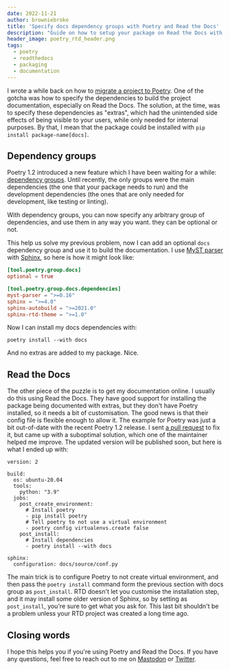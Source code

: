 ```yaml
---
date: 2022-11-21
author: browniebroke
title: 'Specify docs dependency groups with Poetry and Read the Docs'
description: "Guide on how to setup your package on Read the Docs with Poetry's dependency groups."
header_image: poetry_rtd_header.png
tags:
  - poetry
  - readthedocs
  - packaging
  - documentation
---
```


I wrote a while back on how to [migrate a project to Poetry](/blog/migrating-project-to-poetry/). One of the gotcha was how to specify the dependencies to build the project documentation, especially on Read the Docs. The solution, at the time, was to specify these dependencies as "extras", which had the unintended side effects of being visible to your users, while only needed for internal purposes. By that, I mean that the package could be installed with `pip install package-name[docs]`.

## Dependency groups

Poetry 1.2 introduced a new feature which I have been waiting for a while: [dependency groups](https://python-poetry.org/docs/managing-dependencies/#dependency-groups). Until recently, the only groups were the main dependencies (the one that your package needs to run) and the development dependencies (the ones that are only needed for development, like testing or linting).

With dependency groups, you can now specify any arbitrary group of dependencies, and use them in any way you want. they can be optional or not.

This help us solve my previous problem, now I can add an optional `docs` dependency group and use it to build the documentation. I use [MyST parser](https://myst-parser.readthedocs.io) with [Sphinx](https://www.sphinx-doc.org), so here is how it might look like:

```toml
[tool.poetry.group.docs]
optional = true

[tool.poetry.group.docs.dependencies]
myst-parser = ">=0.16"
sphinx = ">=4.0"
sphinx-autobuild = ">=2021.0"
sphinx-rtd-theme = ">=1.0"
```

Now I can install my docs dependencies with:

```shell
poetry install --with docs
```

And no extras are added to my package. Nice.

## Read the Docs

The other piece of the puzzle is to get my documentation online. I usually do this using Read the Docs. They have good support for installing the package being documented with extras, but they don't have Poetry installed, so it needs a bit of customisation. The good news is that their config file is flexible enough to allow it. The example for Poetry was just a bit out-of-date with the recent Poetry 1.2 release. I sent [a pull request](https://github.com/readthedocs/readthedocs.org/pull/9743) to fix it, but came up with a suboptimal solution, which one of the maintainer helped me improve. The updated version will be published soon, but here is what I ended up with:

```yaml{8-15}
version: 2

build:
  os: ubuntu-20.04
  tools:
    python: "3.9"
  jobs:
    post_create_environment:
      # Install poetry
      - pip install poetry
      # Tell poetry to not use a virtual environment
      - poetry config virtualenvs.create false
    post_install:
      # Install dependencies
      - poetry install --with docs

sphinx:
  configuration: docs/source/conf.py
```

The main trick is to configure Poetry to not create virtual environment, and then pass the `poetry install` command form the previous section with docs group as `post_install`. RTD doesn't let you customise the installation step, and it may install some older version of Sphinx, so by setting as `post_install`, you're sure to get what you ask for. This last bit shouldn't be a problem unless your RTD project was created a long time ago.

## Closing words

I hope this helps you if you're using Poetry and Read the Docs. If you have any questions, feel free to reach out to me on [Mastodon](https://fosstodon.org/@browniebroke) or [Twitter](https://twitter.com/browniebroke).
